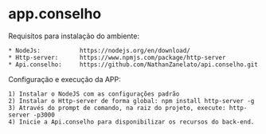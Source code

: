 # app.conselho

Requisítos para instalação do ambiente:

    * NodeJs:           https://nodejs.org/en/download/
    * Http-server:      https://www.npmjs.com/package/http-server
    * Api.conselho:     https://github.com/NathanZanelato/api.conselho.git

Configuração e execução da APP:

    1) Instalar o NodeJS com as configurações padrão
    2) Instalar o Http-server de forma global: npm install http-server -g
    3) Através do prompt de comando, na raiz do projeto, execute: http-server -p3000
    4) Inicie a Api.conselho para disponibilizar os recursos do back-end.